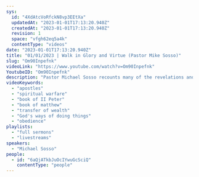 ```yaml
---
sys:
  id: "4XdAtcVoRfckN8vp3EEtXa"
  updatedAt: "2023-01-01T17:13:20.940Z"
  createdAt: "2023-01-01T17:13:20.940Z"
  revision: 1
  space: "vfgh62eq5a4k"
  contentType: "videos"
date: "2023-01-01T17:13:20.940Z"
title: "01/01/2023 | Walk in Glory and Virtue (Pastor Mike Sosso)"
slug: "Om90Inpefnk"
videoLink: "https://www.youtube.com/watch?v=Om90Inpefnk"
YoutubeID: "Om90Inpefnk"
description: "Pastor Michael Sosso recounts many of the revelations and instructions that God revealed to us through Pastor Cris during the Prophetic Gathering of the Saints 2022. This sermon was Delivered by Pastor Michael Sosso at Freedom Fellowship Church International on January 1, 2023."
videoKeywords:
  - "apostles"
  - "spiritual warfare"
  - "book of II Peter"
  - "book of matthew"
  - "transfer of wealth"
  - "God's ways of doing things"
  - "obedience"
playlists:
  - "full sermons"
  - "livestreams"
speakers:
  - "Michael Sosso"
people:
  - id: "6aQjATkbJuOcIYwuGcSciQ"
    contentType: "people"
---
```

